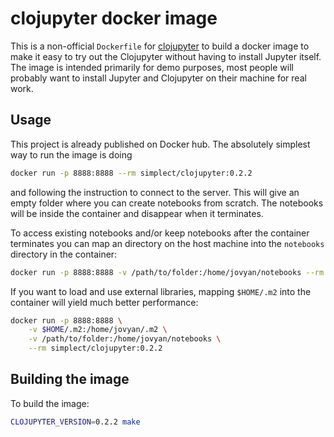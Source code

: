 # clojupyter docker image

This is a non-official ``Dockerfile`` for [clojupyter](https://github.com/clojupyter/clojupyter) to
build a docker image to make it easy to try out the Clojupyter without having to install Jupyter
itself.  The image is intended primarily for demo purposes, most people will probably want to
install Jupyter and Clojupyter on their machine for real work.


## Usage

This project is already published on Docker hub.  The absolutely simplest way to run the image is
doing

```sh
docker run -p 8888:8888 --rm simplect/clojupyter:0.2.2
```

and following the instruction to connect to the server.  This will give an empty folder where you
can create notebooks from scratch.  The notebooks will be inside the container and disappear when it
terminates.

To access existing notebooks and/or keep notebooks after the container terminates you can map an
directory on the host machine into the `notebooks` directory in the container:

```sh
docker run -p 8888:8888 -v /path/to/folder:/home/jovyan/notebooks --rm simplect/clojupyter:0.2.2
```

If you want to load and use external libraries, mapping `$HOME/.m2` into the container will yield
much better performance:

```sh
docker run -p 8888:8888 \
	-v $HOME/.m2:/home/jovyan/.m2 \
	-v /path/to/folder:/home/jovyan/notebooks \
	--rm simplect/clojupyter:0.2.2
```

## Building the image

To build the image:

```sh
CLOJUPYTER_VERSION=0.2.2 make
```
